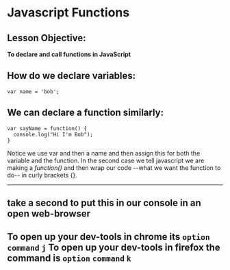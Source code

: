 # Javascript Functions

## Lesson Objective:
**To declare and call functions in JavaScript**

## How do we declare variables:
    var name = 'bob';
## We can declare a function similarly:
    var sayName = function() {
      console.log("Hi I'm Bob");
    }
Notice we use var and then a name and then assign this for both the variable and the function. In the second case we tell javascript we are making a *function()* and then wrap our code --what we want the function to do-- in curly brackets {}.

---
## take a second to put this in our console in an open web-browser
To open up your dev-tools in chrome its `option` `command` `j`
To open up your dev-tools in firefox the command is `option` `command` `k`
---
